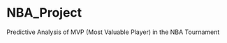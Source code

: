 # NBA_Project
Predictive Analysis of MVP (Most Valuable Player) in the NBA Tournament                             

